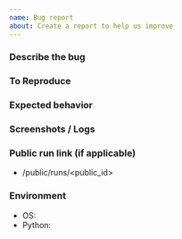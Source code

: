 ```yaml
---
name: Bug report
about: Create a report to help us improve
---
```


### Describe the bug

### To Reproduce

### Expected behavior

### Screenshots / Logs

### Public run link (if applicable)
- /public/runs/<public_id>

### Environment
- OS:
- Python:
